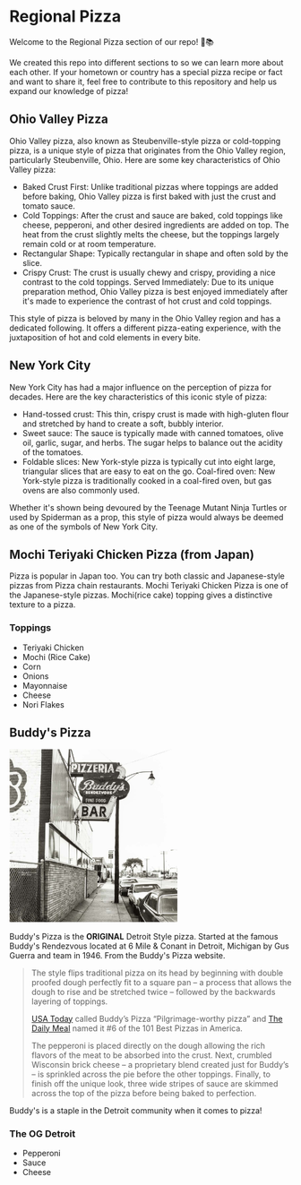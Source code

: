 # Regional Pizza
Welcome to the Regional Pizza section of our repo! 🍕📚

We created this repo into different sections to so we can learn more about each other. If your hometown or country has a special pizza recipe or fact and want to share it, feel free to contribute to this repository and help us expand our knowledge of pizza! 

## Ohio Valley Pizza

Ohio Valley pizza, also known as Steubenville-style pizza or cold-topping pizza, is a unique style of pizza that originates from the Ohio Valley region, particularly Steubenville, Ohio. Here are some key characteristics of Ohio Valley pizza:

* Baked Crust First: Unlike traditional pizzas where toppings are added before baking, Ohio Valley pizza is first baked with just the crust and tomato sauce.
* Cold Toppings: After the crust and sauce are baked, cold toppings like cheese, pepperoni, and other desired ingredients are added on top. The heat from the crust slightly melts the cheese, but the toppings largely remain cold or at room temperature.
* Rectangular Shape: Typically rectangular in shape and often sold by the slice.
* Crispy Crust: The crust is usually chewy and crispy, providing a nice contrast to the cold toppings.
Served Immediately: Due to its unique preparation method, Ohio Valley pizza is best enjoyed immediately after it's made to experience the contrast of hot crust and cold toppings.

This style of pizza is beloved by many in the Ohio Valley region and has a dedicated following. It offers a different pizza-eating experience, with the juxtaposition of hot and cold elements in every bite.

## New York City

New York City has had a major influence on the perception of pizza for decades. Here are the key characteristics of this iconic style of pizza:

* Hand-tossed crust: This thin, crispy crust is made with high-gluten flour and stretched by hand to create a soft, bubbly interior.
* Sweet sauce: The sauce is typically made with canned tomatoes, olive oil, garlic, sugar, and herbs. The sugar helps to balance out the acidity of the tomatoes.
* Foldable slices: New York-style pizza is typically cut into eight large, triangular slices that are easy to eat on the go.
Coal-fired oven: New York-style pizza is traditionally cooked in a coal-fired oven, but gas ovens are also commonly used.

Whether it's shown being devoured by the Teenage Mutant Ninja Turtles or used by Spiderman as a prop, this style of pizza would always be deemed as one of the symbols of New York City. 

## Mochi Teriyaki Chicken Pizza (from Japan)

Pizza is popular in Japan too. You can try both classic and Japanese-style pizzas from Pizza chain restaurants. Mochi Teriyaki Chicken Pizza is one of the Japanese-style pizzas. Mochi(rice cake) topping gives a distinctive texture to a pizza.

### Toppings

* Teriyaki Chicken
* Mochi (Rice Cake)
* Corn
* Onions
* Mayonnaise
* Cheese
* Nori Flakes

## Buddy's Pizza

<img src="./images/six-mile.jpg" width="300" alt="Buddy's Rendezvous on six mile and conant.">

Buddy's Pizza is the **ORIGINAL** Detroit Style pizza. Started at the famous Buddy's Rendezvous located at 6 Mile & Conant in Detroit, Michigan by Gus Guerra and team in 1946. From the Buddy's Pizza website.

> The style flips traditional pizza on its head by beginning with double proofed dough perfectly fit to a square pan – a process that allows the dough to rise and be stretched twice – followed by the backwards layering of toppings.
>
> [USA Today](https://www.usatoday.com/story/travel/columnist/greatamericanbites/2018/10/17/pizza-regional-styles/1666339002/) called Buddy’s Pizza “Pilgrimage-worthy pizza” and [The Daily Meal](https://www.thedailymeal.com/eat/101-best-pizzas-america-2020/slide-97) named it #6 of the 101 Best Pizzas in America.
>
> The pepperoni is placed directly on the dough allowing the rich flavors of the meat to be absorbed into the crust. Next, crumbled Wisconsin brick cheese – a proprietary blend created just for Buddy’s – is sprinkled across the pie before the other toppings. Finally, to finish off the unique look, three wide stripes of sauce are skimmed across the top of the pizza before being baked to perfection.

Buddy's is a staple in the Detroit community when it comes to pizza!

### The OG Detroit

- Pepperoni
- Sauce
- Cheese
